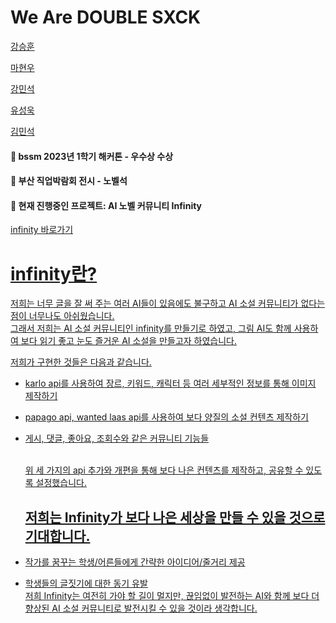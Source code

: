 # We Are DOUBLE SXCK

<a href = "https://github.com/HUN1i">강승훈</a>

<a href = "https://github.com/hw9402">마현우</a>

<a href = "https://github.com/minseok0415">강민석</a>

<a href = "https://github.com/useonguk">유성욱</a>

<a href = "https://github.com/Girey0211">김민석</a>
#### 🧊 bssm 2023년 1학기 해커톤 - 우수상 수상
#### 🧊 부산 직업박람회 전시 - 노벨석 

#### 🧊 현재 진행중인 프로젝트: AI 노벨 커뮤니티 Infinity

<a href = "https://infinitynovel.kro.kr">infinity 바로가기
# infinity란?
저희는 너무 글을 잘 써 주는 여러 AI들이 있음에도 불구하고 AI 소설 커뮤니티가 없다는 점이 너무나도 아쉬웠습니다.<br>
그래서 저희는 AI 소설 커뮤니티인 infinity를 만들기로 하였고, 그림 AI도 함께 사용하여 보다 읽기 좋고 눈도 즐거운 AI 소설을 만들고자 하였습니다.<br>

저희가 구현한 것들은 다음과 같습니다.
- karlo api를 사용하여 장르, 키워드, 캐릭터 등 여러 세부적인 정보를 통해 이미지 제작하기<br>
- papago api, wanted laas api를 사용하여 보다 양질의 소설 컨텐츠 제작하기<br>
- 게시, 댓글, 좋아요, 조회수와 같은 커뮤니티 기능들<br>

  <br>위 세 가지의 api 추가와 개편을 통해 보다 나은 컨텐츠를 제작하고, 공유할 수 있도록 설정했습니다.
<br><h2>저희는 Infinity가 보다 나은 세상을 만들 수 있을 것으로 기대합니다.</h2>
- 작가를 꿈꾸는 학생/어른들에게 간략한 아이디어/줄거리 제공
- 학생들의 글짓기에 대한 동기 유발<br>
  저희 Infinity는 여전히 가야 할 길이 멀지만, 끊임없이 발전하는 AI와 함께 보다 더 향상된 AI 소설 커뮤니티로 발전시킬 수 있을 것이라 생각합니다.


